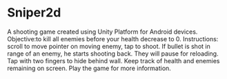 # Sniper2d
A shooting game created using Unity Platform for Android devices.
Objective:to kill all enemies before your health decrease to 0. 
Instructions: scroll to move pointer on moving enemy, tap to shoot.
If bullet is shot in range of an enemy, he starts shooting back. They will pause for reloading.
Tap with two fingers to hide behind wall.
Keep track of health and enemies remaining on screen.
Play the game for more information.
